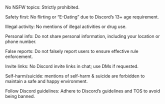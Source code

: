No NSFW topics: Strictly prohibited.

Safety first: No flirting or “E-Dating” due to Discord’s 13+ age requirement.

Illegal activity: No mentions of illegal activities or drug use.

Personal info: Do not share personal information, including your location or phone number.

False reports: Do not falsely report users to ensure effective rule enforcement.

Invite links: No Discord invite links in chat; use DMs if requested.

Self-harm/suicide: mentions of self-harm & suicide are forbidden to maintain a safe and happy environment.

Follow Discord guidelines: Adhere to Discord’s guidelines and TOS to avoid being banned.
